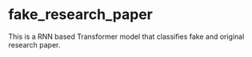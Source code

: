 # fake_research_paper
This is a RNN based Transformer model that classifies fake and original research paper.
